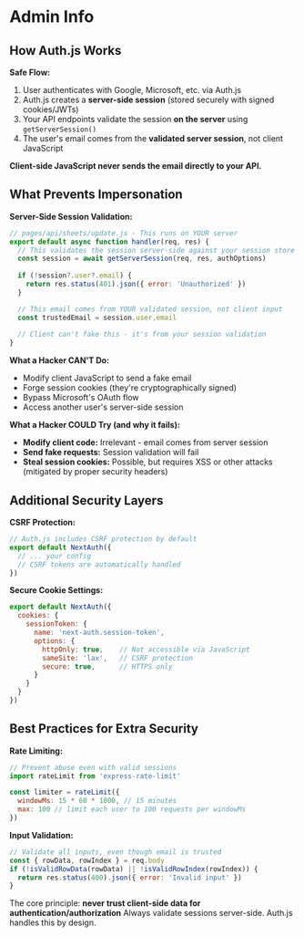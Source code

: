 # Admin Info

## How Auth.js Works

**Safe Flow:**
1. User authenticates with Google, Microsoft, etc. via Auth.js
2. Auth.js creates a **server-side session** (stored securely with signed cookies/JWTs)
3. Your API endpoints validate the session **on the server** using `getServerSession()`
4. The user's email comes from the **validated server session**, not client JavaScript

**Client-side JavaScript never sends the email directly to your API.**

## What Prevents Impersonation

**Server-Side Session Validation:**
```javascript
// pages/api/sheets/update.js - This runs on YOUR server
export default async function handler(req, res) {
  // This validates the session server-side against your session store
  const session = await getServerSession(req, res, authOptions)
  
  if (!session?.user?.email) {
    return res.status(401).json({ error: 'Unauthorized' })
  }

  // This email comes from YOUR validated session, not client input
  const trustedEmail = session.user.email
  
  // Client can't fake this - it's from your session validation
}
```

**What a Hacker CAN'T Do:**
- Modify client JavaScript to send a fake email
- Forge session cookies (they're cryptographically signed)
- Bypass Microsoft's OAuth flow
- Access another user's server-side session

**What a Hacker COULD Try (and why it fails):**
- **Modify client code:** Irrelevant - email comes from server session
- **Send fake requests:** Session validation will fail
- **Steal session cookies:** Possible, but requires XSS or other attacks (mitigated by proper security headers)

## Additional Security Layers

**CSRF Protection:**
```javascript
// Auth.js includes CSRF protection by default
export default NextAuth({
  // ... your config
  // CSRF tokens are automatically handled
})
```

**Secure Cookie Settings:**
```javascript
export default NextAuth({
  cookies: {
    sessionToken: {
      name: 'next-auth.session-token',
      options: {
        httpOnly: true,    // Not accessible via JavaScript
        sameSite: 'lax',   // CSRF protection
        secure: true,      // HTTPS only
      }
    }
  }
})
```

## Best Practices for Extra Security

**Rate Limiting:**
```javascript
// Prevent abuse even with valid sessions
import rateLimit from 'express-rate-limit'

const limiter = rateLimit({
  windowMs: 15 * 60 * 1000, // 15 minutes
  max: 100 // limit each user to 100 requests per windowMs
})
```

**Input Validation:**
```javascript
// Validate all inputs, even though email is trusted
const { rowData, rowIndex } = req.body
if (!isValidRowData(rowData) || !isValidRowIndex(rowIndex)) {
  return res.status(400).json({ error: 'Invalid input' })
}
```

The core principle: **never trust client-side data for authentication/authorization**
Always validate sessions server-side. Auth.js handles this by design.